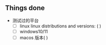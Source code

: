 
<!--
^ 说明你修改的功能 ^
另外 尽量在一个commit 完成一次pr

提供运行日志或者效果截图

pr需要同步修复 EADME.md 的内更新日志和对应位置的使用说明
如果需要修改config.yml的情况 提供config.yml的模板 并添加注释。
-->

## Things done

<!-- 用 x 填充-->

- 测试过的平台
  - [ ] linux  <!-- 原括号内注明 发行版和版本，如果是 docker 另外注明 linux基础镜像和附加的依赖包--> linux distributions and versions: (     )
  - [ ] windows10/11
  - [ ] macos 版本(   )
